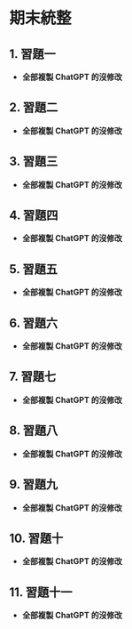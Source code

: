 # 期末統整

## 1. 習題一
- **全部複製 ChatGPT 的沒修改** 

## 2. 習題二
- **全部複製 ChatGPT 的沒修改** 

## 3. 習題三
- **全部複製 ChatGPT 的沒修改** 

## 4. 習題四
- **全部複製 ChatGPT 的沒修改** 

## 5. 習題五
- **全部複製 ChatGPT 的沒修改** 

## 6. 習題六
- **全部複製 ChatGPT 的沒修改** 

## 7. 習題七
- **全部複製 ChatGPT 的沒修改** 

## 8. 習題八
- **全部複製 ChatGPT 的沒修改** 

## 9. 習題九
- **全部複製 ChatGPT 的沒修改** 

## 10. 習題十
- **全部複製 ChatGPT 的沒修改** 

## 11. 習題十一
- **全部複製 ChatGPT 的沒修改** 
